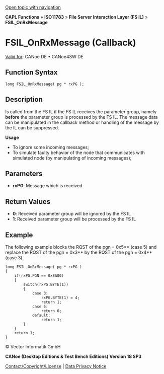 [Open topic with navigation](../../../../../../CANoeDEFamily.htm#Topics/CAPLFunctions/ISO11783/ISOInteractionLayerFS/Functions/CAPLfunctionIso11783FSILOnRxMessage.md)

**CAPL Functions** » **ISO11783** » **File Server Interaction Layer (FS IL)** » **FSIL_OnRxMessage**

# FSIL_OnRxMessage (Callback)

[Valid for](../../../../Shared/FeatureAvailability.md): CANoe DE • CANoe4SW DE

## Function Syntax

```plaintext
long FSIL_OnRxMessage( pg * rxPG );
```

## Description

Is called from the FS IL if the FS IL receives the parameter group, namely **before** the parameter group is processed by the FS IL. The message data can be manipulated in the callback method or handling of the message by the IL can be suppressed.

**Usage**

- To ignore some incoming messages;
- To simulate faulty behavior of the node that communicates with simulated node (by manipulating of incoming messages);

## Parameters

- **rxPG**: Message which is received

## Return Values

- **0**: Received parameter group will be ignored by the FS IL
- **1**: Received parameter group will be processed by the FS IL

## Example

The following example blocks the RQST of the pgn = 0x5** (case 5) and replace the RQST of the pgn = 0x3** by the RQST of the pgn = 0x4** (case 3).

```plaintext
long FSIL_OnRxMessage( pg * rxPG )
{
    if(rxPG.PGN == 0xEA00)
    {
        switch(rxPG.BYTE(1))
        {
            case 3:
                rxPG.BYTE(1) = 4;
                return 1;
            case 5:
                return 0;
            default:
                return 1;
        }
    }
    return 1;
}
```

© Vector Informatik GmbH

**CANoe (Desktop Editions & Test Bench Editions) Version 18 SP3**

[Contact/Copyright/License](../../../../Shared/ContactCopyrightLicense.md) | [Data Privacy Notice](https://www.vector.com/int/en/company/get-info/privacy-policy/)

